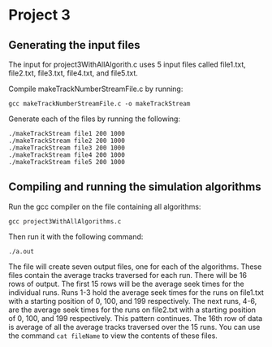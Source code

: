 # Project 3

## Generating the input files

The input for project3WithAllAlgorith.c uses 5 input files called file1.txt, file2.txt, file3.txt, file4.txt, and file5.txt.

Compile makeTrackNumberStreamFile.c by running:

`gcc makeTrackNumberStreamFile.c -o makeTrackStream`

Generate each of the files by running the following:

```
./makeTrackStream file1 200 1000
./makeTrackStream file2 200 1000
./makeTrackStream file3 200 1000
./makeTrackStream file4 200 1000
./makeTrackStream file5 200 1000
```
## Compiling and running the simulation algorithms

Run the gcc compiler on the file containing all algorithms: 

`gcc project3WithAllAlgorithms.c`

Then run it with the following command: 

`./a.out`

The file will create seven output files, one for each of the algorithms. These files contain the average tracks traversed for each run. There will be 16 rows of output. The first 15 rows will be the average seek times for the individual runs. Runs 1-3 hold the average seek times for the runs on file1.txt with a starting position of 0, 100, and 199 respectively.
The next runs, 4-6, are the average seek times for the runs on file2.txt with a starting position of 0, 100, and 199 respectively. This pattern continues. The 16th row of data is average of all the average tracks traversed over the 15 runs. You can use the command `cat fileName` to view the contents of these files.

